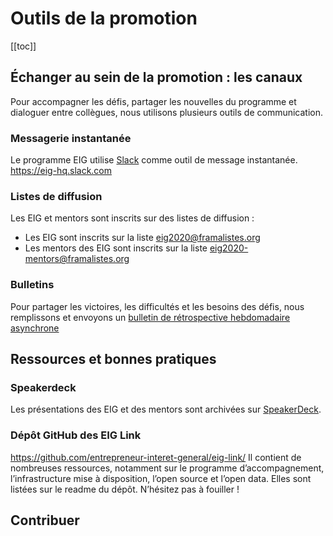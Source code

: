 # Outils de la promotion

[[toc]]
## Échanger au sein de la promotion : les canaux

Pour accompagner les défis, partager les nouvelles du programme et dialoguer entre collègues, nous utilisons plusieurs outils de communication.

### Messagerie instantanée

Le programme EIG utilise [Slack](https://eig-hq.slack.com) comme outil de message instantanée.
https://eig-hq.slack.com

### Listes de diffusion

Les EIG et mentors sont inscrits sur des listes de diffusion :
* Les EIG sont inscrits sur la liste [eig2020@framalistes.org](mailto:eig2020@framalistes.org)
* Les mentors des EIG sont inscrits sur la liste [eig2020-mentors@framalistes.org](mailto:eig2020-mentors@framalistes.org)

### Bulletins
Pour partager les victoires, les difficultés et les besoins des défis, nous remplissons et envoyons un [bulletin de rétrospective hebdomadaire asynchrone](https://entrepreneur-interet-general.etalab.gouv.fr/blog/2019/07/03/bulletins-outil-retrospective-hebdomadaire.html)

## Ressources et bonnes pratiques

### Speakerdeck
Les présentations des EIG et des mentors sont archivées sur [SpeakerDeck](https://speakerdeck.com/eig2018).

### Dépôt GitHub des EIG Link
https://github.com/entrepreneur-interet-general/eig-link/
Il contient de nombreuses ressources, notamment sur le programme d’accompagnement, l’infrastructure mise à disposition, l’open source et l’open data. Elles sont listées sur le readme du dépôt. N’hésitez pas à fouiller !

## Contribuer